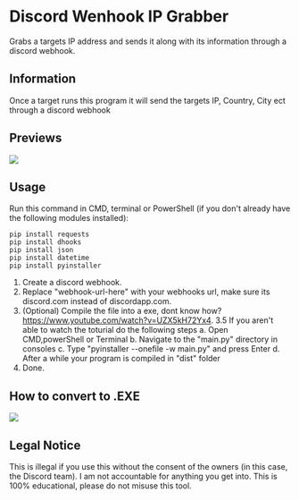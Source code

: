 # Discord Wenhook IP Grabber
Grabs a targets IP address and sends it along with its information through a discord webhook.

## Information
Once a target runs this program it will send the targets IP, Country, City ect through a discord webhook

## Previews
![](https://i.imgur.com/0OClAdm.png)

## Usage
Run this command in CMD, terminal or PowerShell (if you don't already have the following modules installed):
```
pip install requests
pip install dhooks
pip install json
pip install datetime
pip install pyinstaller
```
1. Create a discord webhook.
2. Replace "webhook-url-here" with your webhooks url, make sure its discord.com instead of discordapp.com.
3. (Optional) Compile the file into a exe, dont know how? https://www.youtube.com/watch?v=UZX5kH72Yx4.
3.5 If you aren't able to watch the toturial do the following steps
   a. Open CMD,powerShell or Terminal
   b. Navigate to the "main.py" directory in consoles
   c. Type "pyinstaller --onefile -w main.py" and press Enter
   d. After a while your program is compiled in "dist" folder
4. Done.

## How to convert to .EXE
![](https://i.imgur.com/6tx5tUK.gif)

## Legal Notice
This is illegal if you use this without the consent of the owners (in this case, the Discord team). I am not accountable for anything you get into. This is 100% educational, please do not misuse this tool.